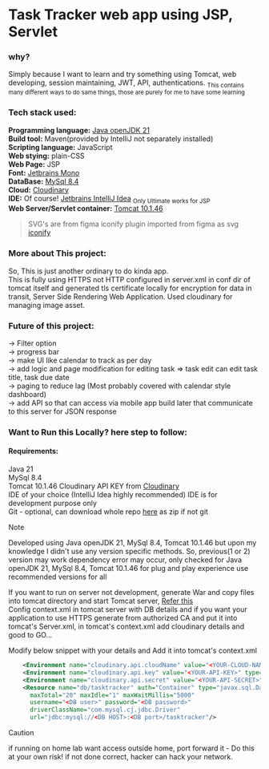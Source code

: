 # Task Tracker web app using JSP, Servlet

### why?
Simply because I want to learn and try something using Tomcat, web developing, session maintaining, JWT, API, authentications.
<sub>This contains many different ways to do same things, those are purely for me to have some learning</sub>

### Tech stack used:
**Programming language:** [Java openJDK 21](https://jdk.java.net/archive/)  
**Build tool:** Maven(provided by IntelliJ not separately installed)  
**Scripting language:** JavaScript  
**Web stying:** plain-CSS  
**Web Page:** JSP  
**Font:** [Jetbrains Mono](https://www.jetbrains.com/lp/mono/)  
**DataBase:** [MySql 8.4](https://dev.mysql.com/doc/relnotes/mysql/8.4/en/)  
**Cloud:** [Cloudinary](https://cloudinary.com/)  
**IDE:** Of course! [Jetbrains IntelliJ Idea](https://www.jetbrains.com/idea/) <sub>Only Ultimate works for JSP</sub>  
**Web Server/Servlet container:** [Tomcat 10.1.46](https://tomcat.apache.org/download-10.cgi)  

> SVG's are from figma iconify plugin imported from figma as svg [iconify](https://iconify.design)

### More about This project:
So, This is just another ordinary to do kinda app.  
This is fully using HTTPS not HTTP configured in server.xml in conf dir of tomcat itself and generated tls certificate locally for encryption
for data in transit, Server Side Rendering Web Application.
Used cloudinary for managing image asset.

### Future of this project:
-> Filter option  
-> progress bar  
-> make UI like calendar to track as per day  
-> add logic and page modification for editing task => task edit can edit task title, task due date  
-> paging to reduce lag (Most probably covered with calendar style dashboard)  
-> add API so that can access via mobile app build later that communicate to this server for JSON response  

### Want to Run this Locally? here step to follow:
#### Requirements:
Java 21  
MySql 8.4  
Tomcat 10.1.46
Cloudinary API KEY from [Cloudinary](https://cloudinary.com/)  
IDE of your choice (IntelliJ Idea highly recommended) IDE is for development purpose only  
Git - optional, can download whole repo [here](https://github.com/MrKumaran/TaskTracker/archive/refs/heads/main.zip) as zip if not git  

> [!NOTE]
> Developed using Java openJDK 21, MySql 8.4, Tomcat 10.1.46 but upon my knowledge I didn't use any version specific methods. So, previous(1 or 2) version may work dependency error may occur,
> only checked for Java openJDK 21, MySql 8.4, Tomcat 10.1.46 for plug and play experience use recommended versions for all

If you want to run on server not development, generate War and copy files into tomcat directory and start Tomcat server, [Refer this](https://www.baeldung.com/tomcat-deploy-war)   
Config context.xml in tomcat server with DB details and if you want your application to use HTTPS generate from authorized CA and put it into tomcat's Server.xml, in tomcat's context.xml add cloudinary details and good to GO...

Modify below snippet with your details and Add it into tomcat's context.xml
```XML
    <Environment name="cloudinary.api.cloudName" value="<YOUR-CLOUD-NAME>" type="java.lang.String"/>
    <Environment name="cloudinary.api.key" value="<YOUR-API-KEY>" type="java.lang.String"/>
    <Environment name="cloudinary.api.secret" value="<YOUR-API-SECRET>" type="java.lang.String"/>
    <Resource name="db/tasktracker" auth="Container" type="javax.sql.DataSource"
      maxTotal="20" maxIdle="1" maxWaitMillis="5000"
      username="<DB user>" password="<DB password>"
      driverClassName="com.mysql.cj.jdbc.Driver"
      url="jdbc:mysql://<DB HOST>:<DB port>/tasktracker"/>
```

> [!CAUTION]
> if running on home lab want access outside home, port forward it - Do this at your own risk! if not done correct, hacker can hack your network.

